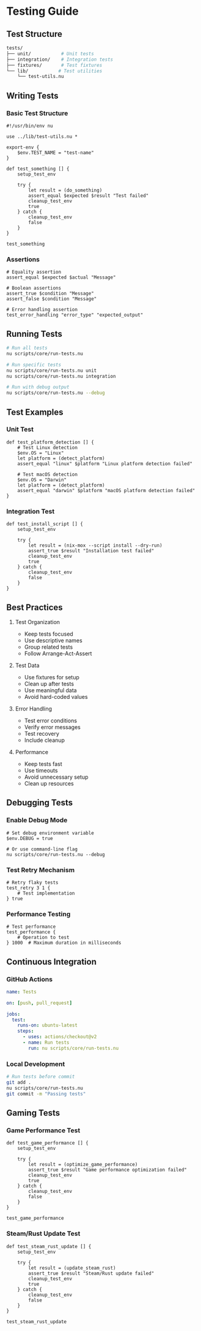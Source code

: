 # Testing Guide

## Test Structure

```bash
tests/
├── unit/           # Unit tests
├── integration/    # Integration tests
├── fixtures/       # Test fixtures
└── lib/           # Test utilities
    └── test-utils.nu
```

## Writing Tests

### Basic Test Structure

```nushell
#!/usr/bin/env nu

use ../lib/test-utils.nu *

export-env {
    $env.TEST_NAME = "test-name"
}

def test_something [] {
    setup_test_env
    
    try {
        let result = (do_something)
        assert_equal $expected $result "Test failed"
        cleanup_test_env
        true
    } catch {
        cleanup_test_env
        false
    }
}

test_something
```

### Assertions

```nushell
# Equality assertion
assert_equal $expected $actual "Message"

# Boolean assertions
assert_true $condition "Message"
assert_false $condition "Message"

# Error handling assertion
test_error_handling "error_type" "expected_output"
```

## Running Tests

```bash
# Run all tests
nu scripts/core/run-tests.nu

# Run specific tests
nu scripts/core/run-tests.nu unit
nu scripts/core/run-tests.nu integration

# Run with debug output
nu scripts/core/run-tests.nu --debug
```

## Test Examples

### Unit Test

```nushell
def test_platform_detection [] {
    # Test Linux detection
    $env.OS = "Linux"
    let platform = (detect_platform)
    assert_equal "linux" $platform "Linux platform detection failed"
    
    # Test macOS detection
    $env.OS = "Darwin"
    let platform = (detect_platform)
    assert_equal "darwin" $platform "macOS platform detection failed"
}
```

### Integration Test

```nushell
def test_install_script [] {
    setup_test_env
    
    try {
        let result = (nix-mox --script install --dry-run)
        assert_true $result "Installation test failed"
        cleanup_test_env
        true
    } catch {
        cleanup_test_env
        false
    }
}
```

## Best Practices

1. Test Organization
   - Keep tests focused
   - Use descriptive names
   - Group related tests
   - Follow Arrange-Act-Assert

2. Test Data
   - Use fixtures for setup
   - Clean up after tests
   - Use meaningful data
   - Avoid hard-coded values

3. Error Handling
   - Test error conditions
   - Verify error messages
   - Test recovery
   - Include cleanup

4. Performance
   - Keep tests fast
   - Use timeouts
   - Avoid unnecessary setup
   - Clean up resources

## Debugging Tests

### Enable Debug Mode

```nushell
# Set debug environment variable
$env.DEBUG = true

# Or use command-line flag
nu scripts/core/run-tests.nu --debug
```

### Test Retry Mechanism

```nushell
# Retry flaky tests
test_retry 3 1 {
    # Test implementation
} true
```

### Performance Testing

```nushell
# Test performance
test_performance {
    # Operation to test
} 1000  # Maximum duration in milliseconds
```

## Continuous Integration

### GitHub Actions

```yaml
name: Tests

on: [push, pull_request]

jobs:
  test:
    runs-on: ubuntu-latest
    steps:
      - uses: actions/checkout@v2
      - name: Run tests
        run: nu scripts/core/run-tests.nu
```

### Local Development

```bash
# Run tests before commit
git add .
nu scripts/core/run-tests.nu
git commit -m "Passing tests"
```

## Gaming Tests

### Game Performance Test

```nushell
def test_game_performance [] {
    setup_test_env
    
    try {
        let result = (optimize_game_performance)
        assert_true $result "Game performance optimization failed"
        cleanup_test_env
        true
    } catch {
        cleanup_test_env
        false
    }
}

test_game_performance
```

### Steam/Rust Update Test

```nushell
def test_steam_rust_update [] {
    setup_test_env
    
    try {
        let result = (update_steam_rust)
        assert_true $result "Steam/Rust update failed"
        cleanup_test_env
        true
    } catch {
        cleanup_test_env
        false
    }
}

test_steam_rust_update
```
